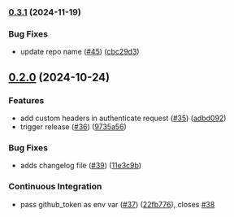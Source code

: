 ### [0.3.1](https://github.com/Basis-Theory/threeds-android/compare/0.3.0...0.3.1) (2024-11-19)


### Bug Fixes

* update repo name ([#45](https://github.com/Basis-Theory/threeds-android/issues/45)) ([cbc29d3](https://github.com/Basis-Theory/threeds-android/commit/cbc29d33af1194897e08e1dc6dc8f8c526c3127c))


## [0.2.0](https://github.com/Basis-Theory/3ds-android/compare/v0.1.0...0.2.0) (2024-10-24)


### Features

* add custom headers in authenticate request ([#35](https://github.com/Basis-Theory/3ds-android/issues/35)) ([adbd092](https://github.com/Basis-Theory/3ds-android/commit/adbd092aa920b8279232d32fb43424b0e5ed5d77))
* trigger release ([#36](https://github.com/Basis-Theory/3ds-android/issues/36)) ([9735a56](https://github.com/Basis-Theory/3ds-android/commit/9735a566abe2654ad37331811e9b2b368a519854))


### Bug Fixes

* adds changelog file ([#39](https://github.com/Basis-Theory/3ds-android/issues/39)) ([11e3c9b](https://github.com/Basis-Theory/3ds-android/commit/11e3c9b7f532622905e772591cb631d1ad7866fb))


### Continuous Integration

* pass github_token as env var ([#37](https://github.com/Basis-Theory/3ds-android/issues/37)) ([22fb776](https://github.com/Basis-Theory/3ds-android/commit/22fb776fca2171f32abb978c74a6d0e93b405a97)), closes [#38](https://github.com/Basis-Theory/3ds-android/issues/38)


